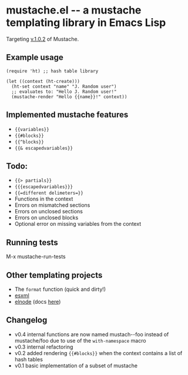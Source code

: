 # mustache.el -- a mustache templating library in Emacs Lisp

Targeting [v.1.0.2](https://github.com/mustache/spec/tree/v1.0.2) of Mustache.

## Example usage

    (require 'ht) ;; hash table library

    (let ((context (ht-create)))
      (ht-set context "name" "J. Random user")
      ;; evaluates to: "Hello J. Random user!"
      (mustache-render "Hello {{name}}!" context))
      
## Implemented mustache features

* `{{variables}}`
* `{{#blocks}}`
* `{{^blocks}}`
* `{{& escapedvariables}}`

## Todo:

* `{{> partials}}`
* `{{{escapedvariables}}}`
* `{{=different delimeters=}}`
* Functions in the context
* Errors on mismatched sections
* Errors on unclosed sections
* Errors on unclosed blocks
* Optional error on missing variables from the context
      
## Running tests

M-x mustache-run-tests

## Other templating projects

* The `format` function (quick and dirty!)
* [esxml](https://github.com/tali713/esxml)
* [elnode](https://github.com/nicferrier/elnode) (docs [here](https://github.com/nicferrier/elnode#sending-files))

## Changelog

* v0.4 internal functions are now named mustach--foo instead of
  mustache/foo due to use of the `with-namespace` macro
* v0.3 internal refactoring
* v0.2 added rendering `{{#blocks}}` when the context contains a list
  of hash tables
* v0.1 basic implementation of a subset of mustache
